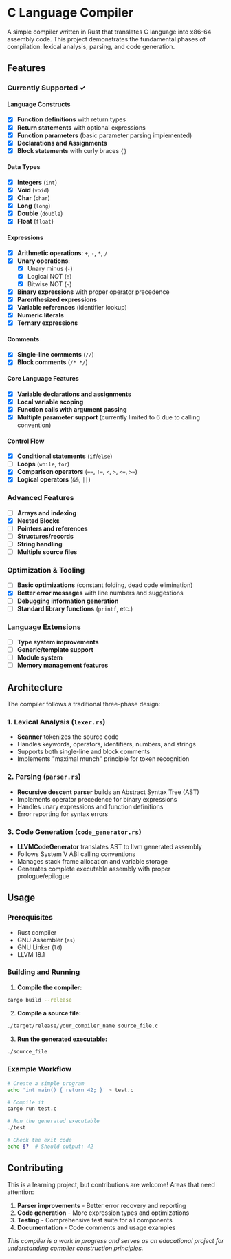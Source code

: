 
# C Language Compiler

A simple compiler written in Rust that translates C language into x86-64 assembly code. This project demonstrates the fundamental phases of compilation: lexical analysis, parsing, and code generation.

## Features

### Currently Supported ✓

#### Language Constructs

- [x] **Function definitions** with return types
- [x] **Return statements** with optional expressions
- [x] **Function parameters** (basic parameter parsing implemented)
- [x] **Declarations and Assignments**
- [x] **Block statements** with curly braces `{}`

#### Data Types

- [x] **Integers** (`int`)
- [x] **Void** (`void`)
- [x] **Char** (`char`)
- [x] **Long** (`long`)
- [x] **Double** (`double`)
- [x] **Float** (`float`)

#### Expressions

- [x] **Arithmetic operations**: `+`, `-`, `*`, `/`
- [x] **Unary operations**:
  - [x] Unary minus (`-`)
  - [x] Logical NOT (`!`)
  - [x] Bitwise NOT (`~`)
- [x] **Binary expressions** with proper operator precedence
- [x] **Parenthesized expressions**
- [x] **Variable references** (identifier lookup)
- [x] **Numeric literals**
- [x] **Ternary expressions**

#### Comments

- [x] **Single-line comments** (`//`)
- [x] **Block comments** (`/* */`)

#### Core Language Features

- [x] **Variable declarations and assignments**
- [x] **Local variable scoping**
- [x] **Function calls with argument passing**
- [x] **Multiple parameter support** (currently limited to 6 due to calling convention)

#### Control Flow

- [x] **Conditional statements** (`if`/`else`)
- [ ] **Loops** (`while`, `for`)
- [x] **Comparison operators** (`==`, `!=`, `<`, `>`, `<=`, `>=`)
- [x] **Logical operators** (`&&`, `||`)

### Advanced Features

- [ ] **Arrays and indexing**
- [x] **Nested Blocks**
- [ ] **Pointers and references**
- [ ] **Structures/records**
- [ ] **String handling**
- [ ] **Multiple source files**

### Optimization & Tooling

- [ ] **Basic optimizations** (constant folding, dead code elimination)
- [x] **Better error messages** with line numbers and suggestions
- [ ] **Debugging information generation**
- [ ] **Standard library functions** (`printf`, etc.)

### Language Extensions

- [ ] **Type system improvements**
- [ ] **Generic/template support**
- [ ] **Module system**
- [ ] **Memory management features**

## Architecture

The compiler follows a traditional three-phase design:

### 1. Lexical Analysis (`lexer.rs`)

- **Scanner** tokenizes the source code
- Handles keywords, operators, identifiers, numbers, and strings
- Supports both single-line and block comments
- Implements "maximal munch" principle for token recognition

### 2. Parsing (`parser.rs`)

- **Recursive descent parser** builds an Abstract Syntax Tree (AST)
- Implements operator precedence for binary expressions
- Handles unary expressions and function definitions
- Error reporting for syntax errors

### 3. Code Generation (`code_generator.rs`)

- **LLVMCodeGenerator** translates AST to llvm generated assembly 
- Follows System V ABI calling conventions
- Manages stack frame allocation and variable storage
- Generates complete executable assembly with proper prologue/epilogue

## Usage

### Prerequisites

- Rust compiler
- GNU Assembler (`as`)
- GNU Linker (`ld`)
- LLVM 18.1

### Building and Running

1. **Compile the compiler:**

```bash
cargo build --release
```

2. **Compile a source file:**

```bash
./target/release/your_compiler_name source_file.c
```

3. **Run the generated executable:**

```bash
./source_file
```

### Example Workflow

```bash
# Create a simple program
echo 'int main() { return 42; }' > test.c

# Compile it
cargo run test.c

# Run the generated executable
./test

# Check the exit code
echo $?  # Should output: 42
```

## Contributing

This is a learning project, but contributions are welcome! Areas that need attention:

1. **Parser improvements** - Better error recovery and reporting
2. **Code generation** - More expression types and optimizations
3. **Testing** - Comprehensive test suite for all components
4. **Documentation** - Code comments and usage examples

*This compiler is a work in progress and serves as an educational project for understanding compiler construction principles.*
